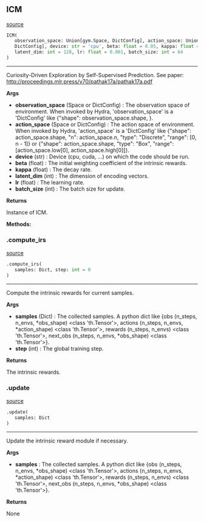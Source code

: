#


## ICM
[source](https://github.com/RLE-Foundation/Hsuanwu/blob/main/hsuanwu/xplore/reward/icm.py/#L123)
```python 
ICM(
   observation_space: Union[gym.Space, DictConfig], action_space: Union[gym.Space,
   DictConfig], device: str = 'cpu', beta: float = 0.05, kappa: float = 2.5e-05,
   latent_dim: int = 128, lr: float = 0.001, batch_size: int = 64
)
```


---
Curiosity-Driven Exploration by Self-Supervised Prediction.
See paper: http://proceedings.mlr.press/v70/pathak17a/pathak17a.pdf


**Args**

* **observation_space** (Space or DictConfig) : The observation space of environment. When invoked by Hydra,
    'observation_space' is a 'DictConfig' like {"shape": observation_space.shape, }.
* **action_space** (Space or DictConfig) : The action space of environment. When invoked by Hydra,
    'action_space' is a 'DictConfig' like
    {"shape": action_space.shape, "n": action_space.n, "type": "Discrete", "range": [0, n - 1]} or
    {"shape": action_space.shape, "type": "Box", "range": [action_space.low[0], action_space.high[0]]}.
* **device** (str) : Device (cpu, cuda, ...) on which the code should be run.
* **beta** (float) : The initial weighting coefficient of the intrinsic rewards.
* **kappa** (float) : The decay rate.
* **latent_dim** (int) : The dimension of encoding vectors.
* **lr** (float) : The learning rate.
* **batch_size** (int) : The batch size for update.


**Returns**

Instance of ICM.


**Methods:**


### .compute_irs
[source](https://github.com/RLE-Foundation/Hsuanwu/blob/main/hsuanwu/xplore/reward/icm.py/#L176)
```python
.compute_irs(
   samples: Dict, step: int = 0
)
```

---
Compute the intrinsic rewards for current samples.


**Args**

* **samples** (Dict) : The collected samples. A python dict like
    {obs (n_steps, n_envs, *obs_shape) <class 'th.Tensor'>,
    actions (n_steps, n_envs, *action_shape) <class 'th.Tensor'>,
    rewards (n_steps, n_envs) <class 'th.Tensor'>,
    next_obs (n_steps, n_envs, *obs_shape) <class 'th.Tensor'>}.
* **step** (int) : The global training step.


**Returns**

The intrinsic rewards.

### .update
[source](https://github.com/RLE-Foundation/Hsuanwu/blob/main/hsuanwu/xplore/reward/icm.py/#L214)
```python
.update(
   samples: Dict
)
```

---
Update the intrinsic reward module if necessary.


**Args**

* **samples**  : The collected samples. A python dict like
    {obs (n_steps, n_envs, *obs_shape) <class 'th.Tensor'>,
    actions (n_steps, n_envs, *action_shape) <class 'th.Tensor'>,
    rewards (n_steps, n_envs) <class 'th.Tensor'>,
    next_obs (n_steps, n_envs, *obs_shape) <class 'th.Tensor'>}.


**Returns**

None
